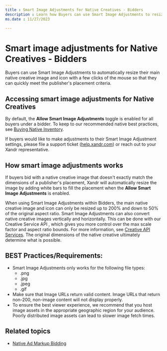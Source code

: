 ```yaml
---
title : Smart Image Adjustments for Native Creatives - Bidders
description : Learn how Buyers can use Smart Image Adjustments to resize their main native creative image and icon with a few clicks of the mouse.
ms.date : 11/27/2023

---
```



# Smart image adjustments for Native Creatives - Bidders

Buyers can use Smart Image Adjustments to automatically resize their
main native creative image and icon with a few clicks of the mouse so
that they can quickly meet the publisher's placement criteria.


## Accessing smart image adjustments for Native Creatives

By default, the **Allow Smart Image Adjustments** toggle is enabled for
all buyers under a bidder. To keep to our recommended native best
practices, see [Buying Native Inventory](../invest/buying-native-inventory.md).

If buyers would like to make adjustments to their Smart Image Adjustment
settings, please file a support ticket
([help.xandr.com](https://help.xandr.com/s/login/)) or reach out to your
Xandr representative.

## How smart image adjustments works

If buyers bid with a native creative image that doesn't exactly match
the dimensions of a publisher's
placement, Xandr will automatically resize the
image by adding white bars to fill the placement when the **Allow Smart
Image** **Adjustments** is enabled.

When using Smart Image Adjustments within Bidders, the main native
creative image and icon can only be resized up to 200% and down to 50%
of the original aspect ratio. Smart Image Adjustments can also convert
native creative images vertically and horizontally. This can be done
with our Creative Service API , which gives you more control over the
max scale factor and aspect ratio bounds. For more information, see [Creative API Services](creative-api-services.md). The original
dimensions of the native creative ultimately determine what is possible.

## BEST Practices/Requirements:

- Smart Image Adjustments only works for the following file types:
  - .png
  - .jpg
  - .jpeg
  - .gif
- Make sure that Image URLs return valid content. Image URLs that return
  non-200, non-image content will not display properly.
- To ensure the best viewer experience, we recommend that you host image
  assets in the appropriate geographic region for your audience. Poorly
  distributed image assets can lead to slower image fetch times.

## Related topics

- [Native Ad Markup Bidding](native-ad-markup-bidding.md)